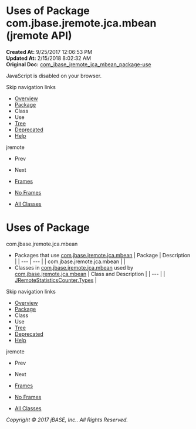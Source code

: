 # Uses of Package com.jbase.jremote.jca.mbean (jremote   API)

**Created At:** 9/25/2017 12:06:53 PM  
**Updated At:** 2/15/2018 8:02:32 AM  
**Original Doc:** [com_jbase_jremote_jca_mbean_package-use](https://docs.jbase.com/39266-mbean/com_jbase_jremote_jca_mbean_package-use)  

<!--<br>    try {<br>        if (location.href.indexOf('is-external=true') == -1) {<br>            parent.document.title="Uses of Package com.jbase.jremote.jca.mbean (jremote   API)";<br>        }<br>    }<br>    catch(err) {<br>    }<br>//-->
JavaScript is disabled on your browser.

Skip navigation links

- [Overview](../../../../../overview-summary.html)
- [Package](./../com.jbase.jremote.jca.mbean-%28jremote---api%29)
- Class
- Use
- [Tree](./../com.jbase.jremote.jca.mbean-class-hierarchy-%28jremote---api%29)
- [Deprecated](../../../../../deprecated-list.html)
- [Help](../../../../../help-doc.html)


jremote <br>

- Prev
- Next


- [Frames](./.)
- [No Frames](./.)


- [All Classes](../../../../../allclasses-noframe.html)


<!--<br>  allClassesLink = document.getElementById("allclasses\_navbar\_top");<br>  if(window==top) {<br>    allClassesLink.style.display = "block";<br>  }<br>  else {<br>    allClassesLink.style.display = "none";<br>  }<br>  //-->

# Uses of Package
com.jbase.jremote.jca.mbean

- Packages that use [com.jbase.jremote.jca.mbean](./../com.jbase.jremote.jca.mbean-%28jremote---api%29) | Package | Description |
| --- | --- |
| com.jbase.jremote.jca.mbean |   |
- Classes in [com.jbase.jremote.jca.mbean](./../com.jbase.jremote.jca.mbean-%28jremote---api%29) used by [com.jbase.jremote.jca.mbean](./../com.jbase.jremote.jca.mbean-%28jremote---api%29) | Class and Description |
| --- |
| [JRemoteStatisticsCounter.Types](../../../../../com/jbase/jremote/jca/mbean/class-use/JRemoteStatisticsCounter.Types.html#com.jbase.jremote.jca.mbean)  |

Skip navigation links

- [Overview](../../../../../overview-summary.html)
- [Package](./../com.jbase.jremote.jca.mbean-%28jremote---api%29)
- Class
- Use
- [Tree](./../com.jbase.jremote.jca.mbean-class-hierarchy-%28jremote---api%29)
- [Deprecated](../../../../../deprecated-list.html)
- [Help](../../../../../help-doc.html)


jremote <br>

- Prev
- Next


- [Frames](./.)
- [No Frames](./.)


- [All Classes](../../../../../allclasses-noframe.html)


<!--<br>  allClassesLink = document.getElementById("allclasses\_navbar\_bottom");<br>  if(window==top) {<br>    allClassesLink.style.display = "block";<br>  }<br>  else {<br>    allClassesLink.style.display = "none";<br>  }<br>  //-->

*Copyright © 2017 jBASE, Inc.. All Rights Reserved.*
